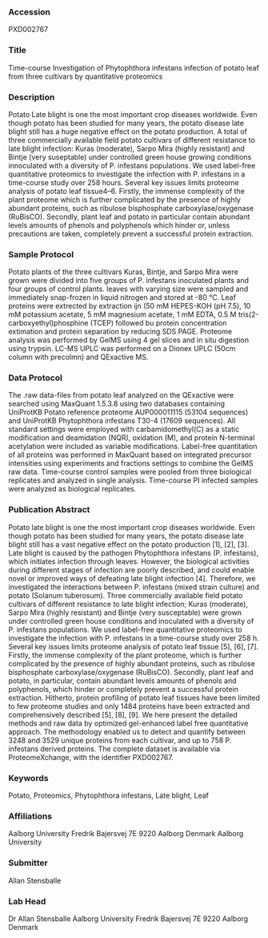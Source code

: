 ### Accession
PXD002767

### Title
Time-course Investigation of Phytophthora infestans infection of potato leaf from three cultivars by quantitative proteomics

### Description
Potato Late blight is one the most important crop diseases worldwide. Even though potato has been studied for many years, the potato disease late blight still has a huge negative effect on the potato production. A total of three commercially available field potato cultivars of different resistance to late blight infection: Kuras (moderate), Sarpo Mira (highly resistant) and Bintje (very suseptable) under controlled green house growing conditions innoculated with a diversity of P. infestans populations. We used label-free quantitative proteomics to investigate the infection with P. infestans in a time-course study over 258 hours. Several key issues limits proteome analysis of potato leaf tissue4–6. Firstly, the immense complexity of the plant proteome which is further complicated by the presence of highly abundant proteins, such as ribulose bisphosphate carboxylase/oxygenase (RuBisCO). Secondly, plant leaf and potato in particular contain abundant levels amounts of phenols and polyphenols which hinder or, unless precautions are taken, completely prevent a successful protein extraction.

### Sample Protocol
Potato plants of the three cultivars Kuras, Bintje, and Sarpo Mira were grown were divided into five groups of P. infestans inoculated plants and four groups of control plants. leaves with varying size were sampled and immediately snap-frozen in liquid nitrogen and stored at -80 °C. Leaf proteins were extrected by extraction ijn (50 mM HEPES-KOH (pH 7.5), 10 mM potassium acetate, 5 mM magnesium acetate, 1 mM EDTA, 0.5 M tris(2-carboxyethyl)phosphine (TCEP) followed bu protein concentration extimation and protein separation by reducing SDS PAGE. Proteome analysis was performed by GelMS using 4 gel slices and in situ digestion using trypsin. LC-MS UPLC was performed on a Dionex  UPLC (50cm column with precolmn) and QExactive MS.

### Data Protocol
The .raw data-files from potato leaf analyzed on the QExactive were searched using MaxQuant 1.5.3.8 using two databases containing UniProtKB Potato reference proteome AUP000011115 (53104 sequences) and UniProtKB Phytophthora infestans T30-4 (17609 sequences). All standard settings were employed with carbamidomethyl(C) as a static modification and deamidation (NQR), oxidation (M), and protein N-terminal acetylation were included as variable modifications. Label-free quantitation of all proteins was performed in MaxQuant based on integrated precursor intensities using experiments and fractions settings to combine the GelMS raw data. Time-course control samples were pooled from three biological replicates and analyzed in single analysis. Time-course PI infected samples were analyzed as biological replicates.

### Publication Abstract
Potato late blight is one the most important crop diseases worldwide. Even though potato has been studied for many years, the potato disease late blight still has a vast negative effect on the potato production [1], [2], [3]. Late blight is caused by the pathogen Phytophthora infestans (P. infestans), which initiates infection through leaves. However, the biological activities during different stages of infection are poorly described, and could enable novel or improved ways of defeating late blight infection [4]. Therefore, we investigated the interactions between P. infestans (mixed strain culture) and potato (Solanum tuberosum). Three commercially available field potato cultivars of different resistance to late blight infection; Kuras (moderate), Sarpo Mira (highly resistant) and Bintje (very susceptable) were grown under controlled green house conditions and inoculated with a diversity of P. infestans populations. We used label-free quantitative proteomics to investigate the infection with P. infestans in a time-course study over 258&#xa0;h. Several key issues limits proteome analysis of potato leaf tissue [5], [6], [7]. Firstly, the immense complexity of the plant proteome, which is further complicated by the presence of highly abundant proteins, such as ribulose bisphosphate carboxylase/oxygenase (RuBisCO). Secondly, plant leaf and potato, in particular, contain abundant levels amounts of phenols and polyphenols, which hinder or completely prevent a successful protein extraction. Hitherto, protein profiling of potato leaf tissues have been limited to few proteome studies and only 1484 proteins have been extracted and comprehensively described [5], [8], [9]. We here present the detailed methods and raw data by optimized gel-enhanced label free quantitative approach. The methodology enabled us to detect and quantify between 3248 and 3529 unique proteins from each cultivar, and up to 758 P. infestans derived proteins. The complete dataset is available via ProteomeXchange, with the identifier PXD002767.

### Keywords
Potato, Proteomics, Phytophthora infestans, Late blight, Leaf

### Affiliations
Aalborg University Fredrik Bajersvej 7E 9220 Aalborg  Denmark
Aalborg University

### Submitter
Allan Stensballe

### Lab Head
Dr Allan Stensballe
Aalborg University Fredrik Bajersvej 7E 9220 Aalborg  Denmark


